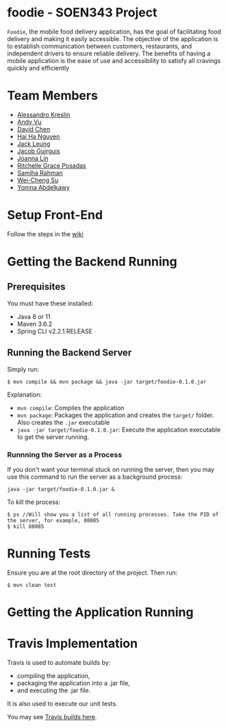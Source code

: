 # foodie - SOEN343 Project

`Foodie`, the mobile food delivery application, has the goal of facilitating food delivery and making it easily accessible. The objective of the application is to establish communication between customers, restaurants, and independent drivers to ensure reliable delivery. The benefits of having a mobile application is the ease of use and accessibility to satisfy all cravings quickly and efficiently

# Team Members
- [Alessandro Kreslin](https://github.com/Alessandro100)
- [Andy Vu](https://github.com/Andynism)
- [David Chen](https://github.com/david0455)
- [Hai Ha Nguyen](https://github.com/nguyhh)
- [Jack Leung](https://github.com/Jack-Leung)
- [Jacob Guirguis](https://github.com/Jacobian8)
- [Joanna Lin](https://github.com/jayohanna)
- [Ritchelle Grace Posadas](https://github.com/RGPosadas)
- [Samiha Rahman](https://github.com/samiha-rahman)
- [Wei-Cheng Su](https://github.com/Weigiu)
- [Yomna Abdelkawy](https://github.com/yabdelkawy)

# Setup Front-End
Follow the steps in the [wiki](https://github.com/RGPosadas/foodie/wiki/Setup-Front-End-for-Android-App)

# Getting the Backend Running

## Prerequisites

You must have these installed:
* Java 8 or 11
* Maven 3.6.2
* Spring CLI v2.2.1.RELEASE

## Running the Backend Server

Simply run:
```
$ mvn compile && mvn package && java -jar target/foodie-0.1.0.jar
```

Explanation:
* `mvn compile`: Compiles the application
* `mvn package`: Packages the application and creates the `target/` folder. Also creates the `.jar` executable
* `java -jar target/foodie-0.1.0.jar`: Execute the application executable to get the server running.

### Runnning the Server as a Process

If you don't want your terminal stuck on running the server, then you may use this command to run the server as a background process:
```
java -jar target/foodie-0.1.0.jar &
```

To kill the process:
```
$ ps //Will show you a list of all running processes. Take the PID of the server, for example, 80085
$ kill 80085
```

# Running Tests

Ensure you are at the root directory of the project.
Then run:
```
$ mvn clean test
```

# Getting the Application Running

# Travis Implementation

Travis is used to automate builds by:
* compiling the application,
* packaging the application into a .jar file,
* and executing the .jar file.

It is also used to execute our unit tests.

You may see [Travis builds here](https://travis-ci.com/RGPosadas/foodie/branches).

